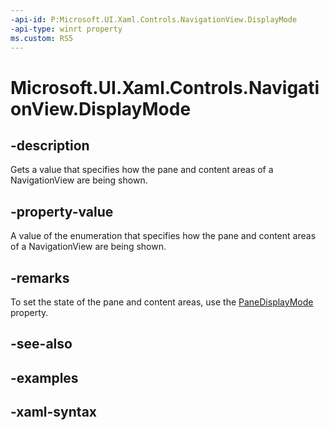 ```yaml
---
-api-id: P:Microsoft.UI.Xaml.Controls.NavigationView.DisplayMode
-api-type: winrt property
ms.custom: RS5
---
```

<!-- Property syntax.
public NavigationViewDisplayMode DisplayMode { get; }
-->

# Microsoft.UI.Xaml.Controls.NavigationView.DisplayMode


## -description

Gets a value that specifies how the pane and content areas of a NavigationView are being shown.



## -property-value

A value of the enumeration that specifies how the pane and content areas of a NavigationView are being shown.


## -remarks
To set the state of the pane and content areas, use the [PaneDisplayMode](navigationview_panedisplaymode.md) property.

## -see-also


## -examples


## -xaml-syntax



